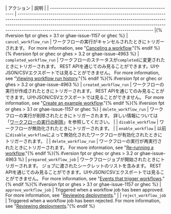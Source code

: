 | アクション                                                        | 説明                                                                                                                                                                                                                                                                                                           |
| ------------------------------------------------------------ | ------------------------------------------------------------------------------------------------------------------------------------------------------------------------------------------------------------------------------------------------------------------------------------------------------------ |{% ifversion fpt or ghes > 3.1 or ghae-issue-1157 or ghec %}
| `cancel_workflow_run`                                        | ワークフローの実行がキャンセルされたときにトリガーされます。 For more information, see "[Canceling a workflow](/actions/managing-workflow-runs/canceling-a-workflow)."{% endif %}{% ifversion fpt or ghec or ghes > 3.2 or ghae-issue-4963 %}
| `completed_workflow_run`                                     | ワークフローのステータスが`completed`に変更されたときにトリガーされます。 REST APIを通じてのみ見ることができます。UIやJSON/CSVエクスポートでは見ることができません。 For more information, see "[Viewing workflow run history](/actions/managing-workflow-runs/viewing-workflow-run-history)."{% endif %}{% ifversion fpt or ghec or ghes > 3.2 or ghae-issue-4963 %}
| `created_workflow_run`                                       | ワークフローの実行が作成されたときにトリガーされます。 REST APIを通じてのみ見ることができます。UIやJSON/CSVエクスポートでは見ることができません。 For more information, see "[Create an example workflow](/actions/learn-github-actions/introduction-to-github-actions#create-an-example-workflow)."{% endif %}{% ifversion fpt or ghes > 3.1 or ghae-issue-1157 or ghec %}
| `delete_workflow_run`                                        | ワークフローの実行が削除されたときにトリガーされます。 詳しい情報については「[ワークフローの実行の削除](/actions/managing-workflow-runs/deleting-a-workflow-run)」を参照してください。                                                                                                                                                                                    |
| `disable_workflow`                                           | ワークフローが無効化されたときにトリガーされます。                                                                                                                                                                                                                                                                                    |
| `enable_workflow`                                            | 以前に`disable_workflow`によって無効化されたワークフローが有効化されたときにトリガーされます。                                                                                                                                                                                                                                                     |
| `delete_workflow_run`                                        | ワークフローの実行が再実行されたときにトリガーされます。 For more information, see "[Re-running a workflow](/actions/managing-workflow-runs/re-running-a-workflow)."{% endif %}{% ifversion fpt or ghec or ghes > 3.2 or ghae-issue-4963 %}
| `prepared_workflow_job`                                      | ワークフロージョブが開始されたときにトリガーされます。 ジョブに渡されたシークレットのリストを含みます。 REST APIを通じてのみ見ることができます。UIやJSON/CSVエクスポートでは見ることができません。 For more information, see "[Events that trigger workflows](/actions/reference/events-that-trigger-workflows)."{% endif %}{% ifversion fpt or ghes > 3.1 or ghae-issue-1157 or ghec %}
| `approve_workflow_job`                                       | Triggered when a workflow job has been approved. For more information, see "[Reviewing deployments](/actions/managing-workflow-runs/reviewing-deployments)."                                                                                                                                                 |
| `reject_workflow_job`                                        | Triggered when a workflow job has been rejected. For more information, see "[Reviewing deployments](/actions/managing-workflow-runs/reviewing-deployments)."{% endif %}
